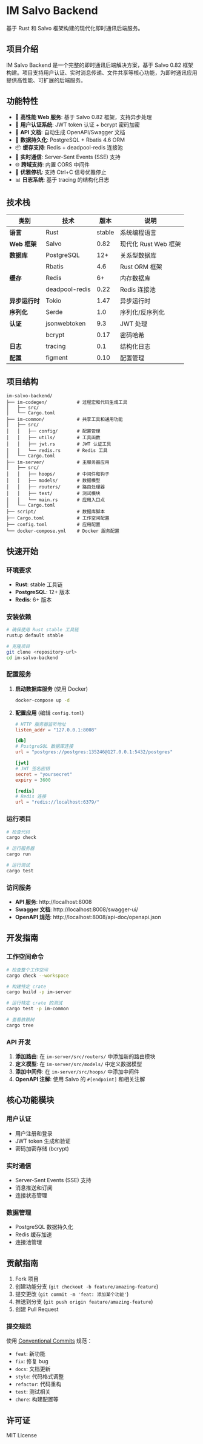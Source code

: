 # IM Salvo Backend

基于 Rust 和 Salvo 框架构建的现代化即时通讯后端服务。

## 项目介绍

IM Salvo Backend 是一个完整的即时通讯后端解决方案，基于 Salvo 0.82 框架构建。项目支持用户认证、实时消息传递、文件共享等核心功能，为即时通讯应用提供高性能、可扩展的后端服务。

## 功能特性

- 🚀 **高性能 Web 服务**: 基于 Salvo 0.82 框架，支持异步处理
- 🔐 **用户认证系统**: JWT token 认证 + bcrypt 密码加密
- 📝 **API 文档**: 自动生成 OpenAPI/Swagger 文档
- 💾 **数据持久化**: PostgreSQL + Rbatis 4.6 ORM
- 📦 **缓存支持**: Redis + deadpool-redis 连接池
- 🔌 **实时通信**: Server-Sent Events (SSE) 支持
- 🌐 **跨域支持**: 内置 CORS 中间件
- 🔄 **优雅停机**: 支持 Ctrl+C 信号优雅停止
- 📊 **日志系统**: 基于 tracing 的结构化日志

## 技术栈

| 类别           | 技术           | 版本                  | 说明                 |
| -------------- | -------------- | --------------------- | -------------------- |
| **语言**       | Rust           | stable | 系统编程语言         |
| **Web 框架**   | Salvo          | 0.82                  | 现代化 Rust Web 框架 |
| **数据库**     | PostgreSQL     | 12+                   | 关系型数据库         |
|                | Rbatis         | 4.6                   | Rust ORM 框架        |
| **缓存**       | Redis          | 6+                    | 内存数据库           |
|                | deadpool-redis | 0.22                  | Redis 连接池         |
| **异步运行时** | Tokio          | 1.47                  | 异步运行时           |
| **序列化**     | Serde          | 1.0                   | 序列化/反序列化      |
| **认证**       | jsonwebtoken   | 9.3                   | JWT 处理             |
|                | bcrypt         | 0.17                  | 密码哈希             |
| **日志**       | tracing        | 0.1                   | 结构化日志           |
| **配置**       | figment        | 0.10                  | 配置管理             |

## 项目结构

```
im-salvo-backend/
├── im-codegen/           # 过程宏和代码生成工具
│   ├── src/
│   └── Cargo.toml
├── im-common/            # 共享工具和通用功能
│   ├── src/
│   │   ├── config/       # 配置管理
│   │   ├── utils/        # 工具函数
│   │   ├── jwt.rs        # JWT 认证工具
│   │   └── redis.rs      # Redis 工具
│   └── Cargo.toml
├── im-server/            # 主服务器应用
│   ├── src/
│   │   ├── hoops/        # 中间件和钩子
│   │   ├── models/       # 数据模型
│   │   ├── routers/      # 路由处理器
│   │   ├── test/         # 测试模块
│   │   └── main.rs       # 应用入口点
│   └── Cargo.toml
├── script/               # 数据库脚本
├── Cargo.toml            # 工作空间配置
├── config.toml           # 应用配置
└── docker-compose.yml    # Docker 服务配置
```

## 快速开始

### 环境要求

- **Rust**: stable 工具链 
- **PostgreSQL**: 12+ 版本
- **Redis**: 6+ 版本

### 安装依赖

```bash
# 确保使用 Rust stable 工具链
rustup default stable

# 克隆项目
git clone <repository-url>
cd im-salvo-backend
```

### 配置服务

1. **启动数据库服务** (使用 Docker)

   ```bash
   docker-compose up -d
   ```

2. **配置应用** (编辑 `config.toml`)

   ```toml
   # HTTP 服务器监听地址
   listen_addr = "127.0.0.1:8008"

   [db]
   # PostgreSQL 数据库连接
   url = "postgres://postgres:135246@127.0.0.1:5432/postgres"

   [jwt]
   # JWT 签名密钥
   secret = "yoursecret"
   expiry = 3600

   [redis]
   # Redis 连接
   url = "redis://localhost:6379/"
   ```

### 运行项目

```bash
# 检查代码
cargo check

# 运行服务器
cargo run

# 运行测试
cargo test
```

### 访问服务

- **API 服务**: http://localhost:8008
- **Swagger 文档**: http://localhost:8008/swagger-ui/
- **OpenAPI 规范**: http://localhost:8008/api-doc/openapi.json

## 开发指南

### 工作空间命令

```bash
# 检查整个工作空间
cargo check --workspace

# 构建特定 crate
cargo build -p im-server

# 运行特定 crate 的测试
cargo test -p im-common

# 查看依赖树
cargo tree
```

### API 开发

1. **添加路由**: 在 `im-server/src/routers/` 中添加新的路由模块
2. **定义模型**: 在 `im-server/src/models/` 中定义数据模型
3. **添加中间件**: 在 `im-server/src/hoops/` 中添加中间件
4. **OpenAPI 注解**: 使用 Salvo 的 `#[endpoint]` 和相关注解

## 核心功能模块

### 用户认证

- 用户注册和登录
- JWT token 生成和验证
- 密码加密存储 (bcrypt)

### 实时通信

- Server-Sent Events (SSE) 支持
- 消息推送和订阅
- 连接状态管理

### 数据管理

- PostgreSQL 数据持久化
- Redis 缓存加速
- 连接池管理

## 贡献指南

1. Fork 项目
2. 创建功能分支 (`git checkout -b feature/amazing-feature`)
3. 提交更改 (`git commit -m 'feat: 添加某个功能'`)
4. 推送到分支 (`git push origin feature/amazing-feature`)
5. 创建 Pull Request

### 提交规范

使用 [Conventional Commits](https://www.conventionalcommits.org/) 规范：

- `feat`: 新功能
- `fix`: 修复 bug
- `docs`: 文档更新
- `style`: 代码格式调整
- `refactor`: 代码重构
- `test`: 测试相关
- `chore`: 构建配置等

## 许可证

MIT License
